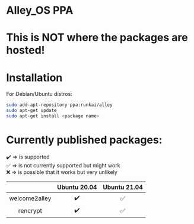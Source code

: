 # Alley_OS PPA
# This is NOT where the packages are hosted!

# Installation
For Debian/Ubuntu distros:
```bash
sudo add-apt-repository ppa:runkai/alley
sudo apt-get update
sudo apt-get install <package name>
```

# Currently published packages: <br>
:heavy_check_mark: => is supported <br>
:white_check_mark: => is not currently supported but might work <br>
:x: => is possible that it works but very unlikely <br>

|               |    Ubuntu 20.04    |    Ubuntu 21.04    |
|:-------------:|:------------------:|:------------------:|
| welcome2alley | :heavy_check_mark: | :white_check_mark: |
| rencrypt      | :heavy_check_mark: | :white_check_mark: |
